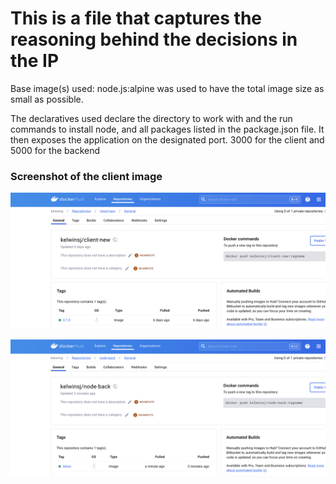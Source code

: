 # This is a file that captures the reasoning behind the decisions in the IP

Base image(s) used: node.js:alpine was used to have the total image size as small as possible.

The declaratives used declare the directory to work with and the run commands to install node, and all packages listed in the package.json file. It then exposes the application on the designated port. 3000 for the client and 5000 for the backend

### Screenshot of the client image

![Screenshot of the client image on Docker hub](/screenshots/client.png "Client image on Socker hub")

![Screenshot of the backend image on Docker hub](/screenshots/backend.png "Client image on Socker hub")